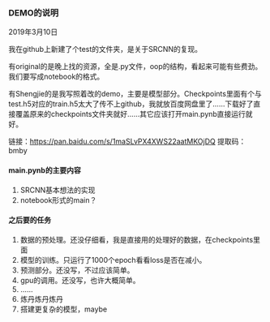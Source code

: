 ### DEMO的说明

2019年3月10日

我在github上新建了个test的文件夹，是关于SRCNN的复现。

有original的是晚上找的资源，全是.py文件，oop的结构，看起来可能有些费劲。我们要写成notebook的格式。

有Shengjie的是我写照着改的demo，主要是模型部分。Checkpoints里面有个与test.h5对应的train.h5太大了传不上github，我就放百度网盘里了……下载好了直接覆盖原来的checkpoints文件夹就好……其它应该打开main.pynb直接运行就好。

链接：https://pan.baidu.com/s/1maSLvPX4XWS22aatMKOjDQ 
提取码：bmby 

#### main.pynb的主要内容

1. SRCNN基本想法的实现
2. notebook形式的main？



#### 之后要的任务

1. 数据的预处理。还没仔细看，我是直接用的处理好的数据，在checkpoints里面
2. 模型的训练。只运行了1000个epoch看看loss是否在减小。
3. 预测部分。还没写，不过应该简单。
4. gpu的调用。还没写，也许大概简单。
5. ……
6. 炼丹炼丹炼丹
7. 搭建更复杂的模型，maybe
